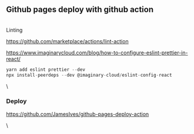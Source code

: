 ## Github pages deploy with github action

\
Linting

<https://github.com/marketplace/actions/lint-action>

<https://www.imaginarycloud.com/blog/how-to-configure-eslint-prettier-in-react/>

```javascript
yarn add eslint prettier --dev
npx install-peerdeps --dev @imaginary-cloud/eslint-config-react
```

\
### Deploy

<https://github.com/JamesIves/github-pages-deploy-action>

\
